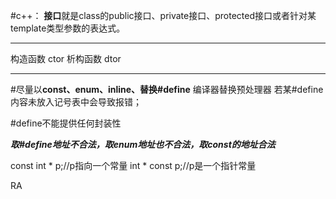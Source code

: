 #c++：
**接口**就是class的public接口、private接口、protected接口或者针对某template类型参数的表达式。
___
构造函数 ctor
析构函数 dtor
___
#尽量以**const、enum、inline、替换#define**
编译器替换预处理器
若某#define 内容未放入记号表中会导致报错；

#define不能提供任何封装性

***取#define地址不合法，取enum地址也不合法，取const的地址合法***

const int * p;//p指向一个常量
int * const p;//p是一个指针常量

RA